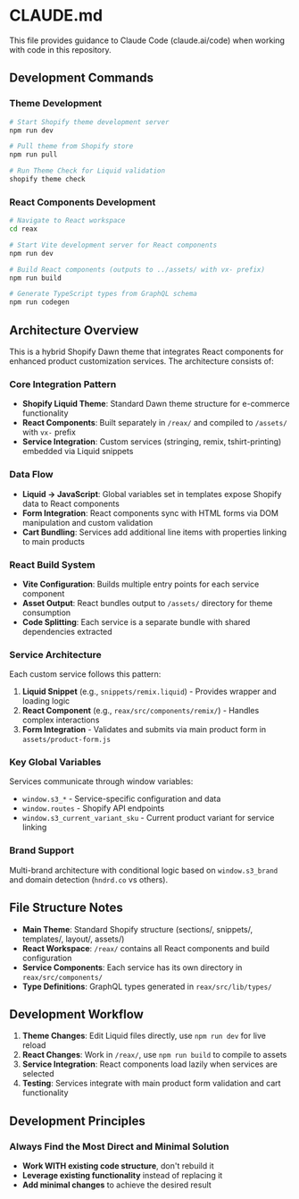# CLAUDE.md

This file provides guidance to Claude Code (claude.ai/code) when working with code in this repository.

## Development Commands

### Theme Development

```bash
# Start Shopify theme development server
npm run dev

# Pull theme from Shopify store
npm run pull

# Run Theme Check for Liquid validation
shopify theme check
```

### React Components Development

```bash
# Navigate to React workspace
cd reax

# Start Vite development server for React components
npm run dev

# Build React components (outputs to ../assets/ with vx- prefix)
npm run build

# Generate TypeScript types from GraphQL schema
npm run codegen
```

## Architecture Overview

This is a hybrid Shopify Dawn theme that integrates React components for enhanced product customization services. The architecture consists of:

### Core Integration Pattern

- **Shopify Liquid Theme**: Standard Dawn theme structure for e-commerce functionality
- **React Components**: Built separately in `/reax/` and compiled to `/assets/` with `vx-` prefix
- **Service Integration**: Custom services (stringing, remix, tshirt-printing) embedded via Liquid snippets

### Data Flow

- **Liquid → JavaScript**: Global variables set in templates expose Shopify data to React components
- **Form Integration**: React components sync with HTML forms via DOM manipulation and custom validation
- **Cart Bundling**: Services add additional line items with properties linking to main products

### React Build System

- **Vite Configuration**: Builds multiple entry points for each service component
- **Asset Output**: React bundles output to `/assets/` directory for theme consumption
- **Code Splitting**: Each service is a separate bundle with shared dependencies extracted

### Service Architecture

Each custom service follows this pattern:

1. **Liquid Snippet** (e.g., `snippets/remix.liquid`) - Provides wrapper and loading logic
2. **React Component** (e.g., `reax/src/components/remix/`) - Handles complex interactions
3. **Form Integration** - Validates and submits via main product form in `assets/product-form.js`

### Key Global Variables

Services communicate through window variables:

- `window.s3_*` - Service-specific configuration and data
- `window.routes` - Shopify API endpoints
- `window.s3_current_variant_sku` - Current product variant for service linking

### Brand Support

Multi-brand architecture with conditional logic based on `window.s3_brand` and domain detection (`hndrd.co` vs others).

## File Structure Notes

- **Main Theme**: Standard Shopify structure (sections/, snippets/, templates/, layout/, assets/)
- **React Workspace**: `/reax/` contains all React components and build configuration
- **Service Components**: Each service has its own directory in `reax/src/components/`
- **Type Definitions**: GraphQL types generated in `reax/src/lib/types/`

## Development Workflow

1. **Theme Changes**: Edit Liquid files directly, use `npm run dev` for live reload
2. **React Changes**: Work in `/reax/`, use `npm run build` to compile to assets
3. **Service Integration**: React components load lazily when services are selected
4. **Testing**: Services integrate with main product form validation and cart functionality

## Development Principles

### Always Find the Most Direct and Minimal Solution

- **Work WITH existing code structure**, don't rebuild it
- **Leverage existing functionality** instead of replacing it
- **Add minimal changes** to achieve the desired result
